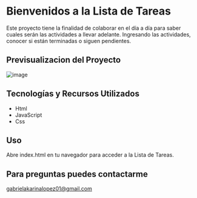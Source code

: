 # Bienvenidos a la Lista de Tareas
Este proyecto tiene la finalidad de colaborar en el día a día para saber cuales serán las actividades a llevar adelante.
Ingresando las actividades, conocer si están terminadas o siguen pendientes.

## Previsualizacion del Proyecto 

![image](https://github.com/user-attachments/assets/421ef30c-8600-4f6c-a585-50cbdf2c1d63)


## Tecnologías y Recursos Utilizados
- Html
- JavaScript
- Css

## Uso
Abre index.html en tu navegador para acceder a la Lista de Tareas.

## Para preguntas puedes contactarme 
gabrielakarinalopez01@gmail.com
